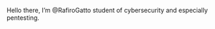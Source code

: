 Hello there, I’m @RafiroGatto student of cybersecurity and especially pentesting.

<!---
RafiroGatto/RafiroGatto is a ✨ special ✨ repository because its `README.md` (this file) appears on your GitHub profile.
You can click the Preview link to take a look at your changes.
--->
